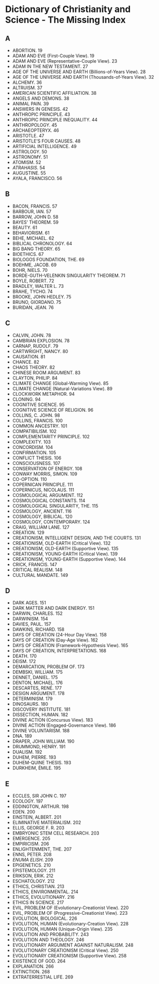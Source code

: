 # Dictionary of Christianity and Science - The Missing Index

## A
* ABORTION. 19
* ADAM AND EVE (First-Couple View). 19
* ADAM AND EVE (Representative-Couple View). 23
* ADAM IN THE NEW TESTAMENT. 27
* AGE OF THE UNIVERSE AND EARTH (Billions-of-Years View). 28
* AGE OF THE UNIVERSE AND EARTH (Thousands-of-Years View). 32
* ALCHEMY. 36
* ALTRUISM. 37
* AMERICAN SCIENTIFIC AFFILIATION. 38
* ANGELS AND DEMONS. 38
* ANIMAL PAIN. 39
* ANSWERS IN GENESIS. 42
* ANTHROPIC PRINCIPLE. 43
* ANTHROPIC PRINCIPLE INEQUALITY. 44
* ANTHROPOLOGY. 45
* ARCHAEOPTERYX. 46
* ARISTOTLE. 47
* ARISTOTLE'S FOUR CAUSES. 48
* ARTIFICIAL INTELLIGENCE. 49
* ASTROLOGY. 50
* ASTRONOMY. 51
* ATOMISM. 52
* *ATRAHASIS*. 54
* AUGUSTINE. 55
* AYALA, FRANCISCO. 56

## B
* BACON, FRANCIS. 57
* BARBOUR, IAN. 57
* BARROW, JOHN D. 58
* BAYES' THEOREM. 59
* BEAUTY. 61
* BEHAVIORISM. 61
* BEHE, MICHAEL. 62
* BIBLICAL CHRONOLOGY. 64
* BIG BANG THEORY. 65
* BIOETHICS. 67
* BIOLOGOS FOUNDATION, THE. 69
* BOEHME, JACOB. 69
* BOHR, NIELS. 70
* BORDE-GUTH-VELENKIN SINGULARITY THEOREM. 71
* BOYLE, ROBERT. 72
* BRADLEY, WALTER L. 73
* BRAHE, TYCHO. 74
* BROOKE, JOHN HEDLEY. 75
* BRUNO, GIORDANO. 75
* BURIDAN, JEAN. 76

## C
* CALVIN, JOHN. 78
* CAMBRIAN EXPLOSION. 78
* CARNAP, RUDOLF. 79
* CARTWRIGHT, NANCY. 80
* CAUSATION. 81
* CHANCE. 82
* CHAOS THEORY. 82
* CHINESE ROOM ARGUMENT. 83
* CLAYTON, PHILIP. 84
* CLIMATE CHANGE (Global-Warming View). 85
* CLIMATE CHANGE (Natural-Variations View). 89
* CLOCKWORK METAPHOR. 94
* CLONING. 94
* COGNITIVE SCIENCE. 95
* COGNITIVE SCIENCE OF RELIGION. 96
* COLLINS, C. JOHN. 98
* COLLINS, FRANCIS. 100
* COMMON ANCESTRY. 101
* COMPATIBILISM. 102
* COMPLEMENTARITY PRINCIPLE. 102
* COMPLEXITY. 103
* CONCORDISM. 104
* CONFIRMATION. 105
* CONFLICT THESIS. 106
* CONSCIOUSNESS. 107
* CONSERVATION OF ENERGY. 108
* CONWAY MORRIS, SIMON. 109
* CO-OPTION. 110
* COPERNICAN PRINCIPLE. 111
* COPERNICUS, NICOLAUS. 111
* COSMOLOGICAL ARGUMENT. 112
* COSMOLOGICAL CONSTANTS. 114
* COSMOLOGICAL SINGULARITY, THE. 115
* COSMOLOGY, ANCIENT. 116
* COSMOLOGY, BIBLICAL. 120
* COSMOLOGY, CONTEMPORARY. 124
* CRAIG, WILLIAM LANE. 127
* CREATION. 129
* CREATIONISM, INTELLIGENT DESIGN, AND THE COURTS. 131
* CREATIONISM, OLD-EARTH (Critical View). 132
* CREATIONISM, OLD-EARTH (Supportive View). 135
* CREATIONISM, YOUNG-EARTH (Critical View). 139
* CREATIONISM, YOUNG-EARTH (Supportive View). 144
* CRICK, FRANCIS. 147
* CRITICAL REALISM. 148
* CULTURAL MANDATE. 149

## D
* DARK AGES. 151
* DARK MATTER AND DARK ENERGY. 151
* DARWIN, CHARLES. 152
* DARWINISM. 154
* DAVIES, PAUL. 157
* DAWKINS, RICHARD. 158
* DAYS OF CREATION (24-Hour Day View). 158
* DAYS OF CREATION (Day-Age View). 162
* DAYS OF CREATION (Framework-Hypothesis View). 165
* DAYS OF CREATION, INTERPRETATIONS. 168
* DEATH. 170
* DEISM. 172
* DEMARCATION, PROBLEM OF. 173
* DEMBSKI, WILLIAM. 175
* DENNET, DANIEL. 175
* DENTON, MICHAEL. 176
* DESCARTES, RENÉ. 177
* DESIGN ARGUMENT. 178
* DETERMINISM. 179
* DINOSAURS. 180
* DISCOVERY INSTITUTE. 181
* DISSECTION, HUMAN. 182
* DIVINE ACTION (Concursus View). 183
* DIVINE ACTION (Engaged-Governance View). 186
* DIVINE VOLUNTARISM. 188
* DNA. 189
* DRAPER, JOHN WILLIAM. 190
* DRUMMOND, HENRY. 191
* DUALISM. 192
* DUHEM, PIERRE. 193
* DUHEM-QUINE THESIS. 193
* DURKHEIM, ÉMILE. 195

## E
* ECCLES, SIR JOHN C. 197
* ECOLOGY. 197
* EDDINGTON, ARTHUR. 198
* EDEN. 200
* EINSTEIN, ALBERT. 201
* ELIMINATIVE MATERIALISM. 202
* ELLIS, GEORGE F. R. 203
* EMBRYONIC STEM CELL RESEARCH. 203
* EMERGENCE. 205
* EMPIRICISM. 206
* ENLIGHTENMENT, THE. 207
* ENNS, PETER. 208
* *ENUMA ELISH*. 209
* EPIGENETICS. 210
* EPISTEMOLOGY. 211
* ERIKSON, ERIK. 212
* ESCHATOLOGY. 212
* ETHICS, CHRISTIAN. 213
* ETHICS, ENVIRONMENTAL. 214
* ETHICS, EVOLUTIONARY. 216
* ETHICS IN SCIENCE. 217
* EVIL, PROBLEM OF (Evolutionary-Creationist View). 220
* EVIL, PROBLEM OF (Progressive-Creationist View). 223
* EVOLUTION, BIOLOGICAL. 226
* EVOLUTION, HUMAN (Evolutionary-Creation View). 228
* EVOLUTION, HUMAN (Unique-Origin View). 235
* EVOLUTION AND PROBABILITY. 243
* EVOLUTION AND THEOLOGY. 246
* EVOLUTIONARY ARGUMENT AGAINST NATURALISM. 248
* EVOLUTIONARY CREATIONISM (Critical View). 250
* EVOLUTIONARY CREATIONISM (Supportive View). 258
* EXISTENCE OF GOD. 264
* EXPLANATION. 266
* EXTINCTION. 268
* EXTRATERRESTIAL LIFE. 269

